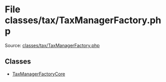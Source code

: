 File classes/tax/TaxManagerFactory.php
=========

Source: [classes/tax/TaxManagerFactory.php](https://github.com/PrestaShop/PrestaShop/blob/1.5.3.1/classes/tax/TaxManagerFactory.php)


Classes
-------

* [TaxManagerFactoryCore](class.TaxManagerFactoryCore.md)

